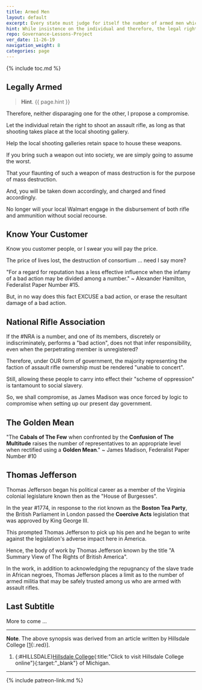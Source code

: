 ```yaml
---
title: Armed Men
layout: default
excerpt: Every state must judge for itself the number of armed men which they may safely trust among themselves. ~ Thomas Jefferson, A Summary View of The Rights of British America
hint: While insistence on the individual and therefore, the legal right to bear arms may have been of great advantage at a time past when our social organizations were not that highly developed, this same emphasis on individual rights may become a menace when a social response to progress may be needed rather than an individual response.
repo: Governance-Lessons-Project
ver_date: 11-26-19
navigation_weight: 8
categories: page
---
```

{% include toc.md %}

## Legally Armed

> **Hint**. {{ page.hint }}

Therefore, neither disparaging one for the other, I propose a compromise.

Let the individual retain the right to shoot an assault rifle, as long as that shooting takes place at the local shooting gallery.

Help the local shooting galleries retain space to house these weapons.

If you bring such a weapon out into society, we are simply going to assume the worst.

That your flaunting of such a weapon of mass destruction is for the purpose of mass destruction.

And, you will be taken down accordingly, and charged and fined accordingly.

No longer will your local Walmart engage in the disbursement of both rifle and ammunition without social recourse.

## Know Your Customer

Know you customer people, or I swear you will pay the price.

The price of lives lost, the destruction of consortium ... need I say more?

"For a regard for reputation has a less effective influence when the infamy of a bad action may be divided among a number." ~ Alexander Hamilton, Federalist Paper Number #15.

But, in no way does this fact EXCUSE a bad action, or erase the resultant damage of a bad action.

## National Rifle Association

If the #NRA is a number, and one of its members, discretely or indiscriminately, performs a "bad action", does not that infer responsibility, even when the perpetrating member is unregistered?

Therefore, under OUR form of government, the majority representing the faction of assault rifle ownership must be rendered "unable to concert".

Still, allowing these people to carry into effect their "scheme of oppression" is tantamount to social slavery.

So, we shall compromise, as James Madison was once forced by logic to compromise when setting up our present day government.

## The Golden Mean

"The **Cabals of The Few** when confronted by the **Confusion of The Multitude** raises the number of representatives to an appropriate level when rectified using a **Golden Mean**." ~ James Madison, Federalist Paper Number #10

## Thomas Jefferson

Thomas Jefferson began his political career as a member of the Virginia colonial legislature known then as the "House of Burgesses".

In the year #1774, in response to the riot known as the **Boston Tea Party**, the British Parliament in London passed the **Coercive Acts** legislation that was approved by King George III.

This prompted Thomas Jefferson to pick up his pen and he began to write against the legislation's adverse impact here in America.

Hence, the body of work by Thomas Jefferson known by the title "A Summary View of The Rights of British America".

In the work, in addition to acknowledging the repugnancy of the slave trade in African negroes, Thomas Jefferson places a limit as to the number of armed militia that may be safely trusted among us who are armed with assault rifles.

## Last Subtitle

More to come ...

***

**Note**. The above synopsis was derived from an article written by Hillsdale College [[1](#HILLSDALE){:.red}].

1. {:#HILLSDALE}[Hillsdale College](https://www.hillsdalecollege.edu){:title:"Click to visit Hillsdale College online"}{:target:"_blank"} of Michigan.

***

{% include patreon-link.md %}
